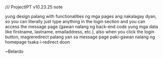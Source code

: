 /// ProjectIPT v10.23.25 note

yung design palang with functionalities ng mga pages ang nakalagay dyan, so you can literally just type anything in the login section and you can access the message page (gawan nalang ng back-end code yung mga data like firstname, lastname, emailaddress, etc.), also when you click the login button, magreredirect palang yan sa message page paki-gawan nalang ng homepage tsaka i-redirect doon

~Belardo
